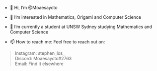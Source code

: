 * 👋 Hi, I’m @Moaesaycto

* 👀 I’m interested in Mathematics, Origami and Computer Science

* 🌱 I’m currently a student at UNSW Sydney studying Mathematics and Computer Science

* 📫 How to reach me: Feel free to reach out on:
> Instagram: stephen_los_\
> Discord: Moaesaycto#2763\
> Email: Find it elsewhere

<!---
Moaesaycto/Moaesaycto is a ✨ special ✨ repository because its `README.md` (this file) appears on your GitHub profile.
You can click the Preview link to take a look at your changes.
--->
